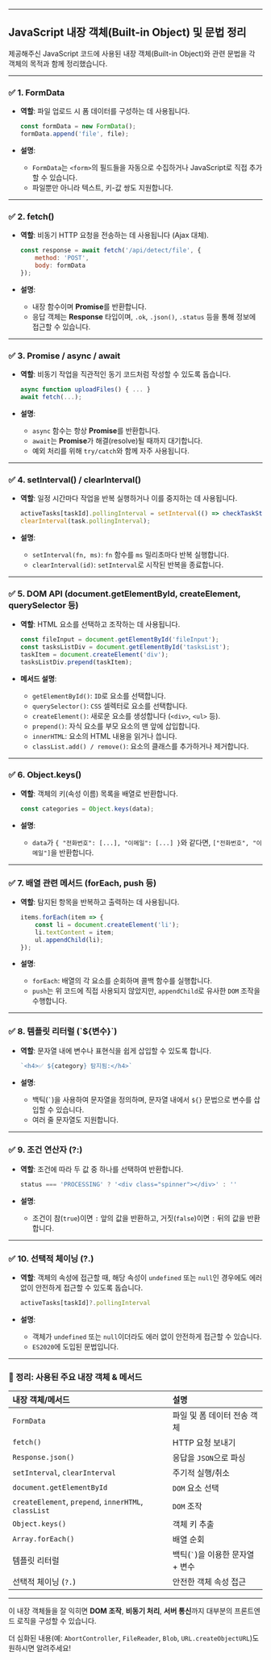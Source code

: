 
-----

## JavaScript 내장 객체(Built-in Object) 및 문법 정리

제공해주신 JavaScript 코드에 사용된 내장 객체(Built-in Object)와 관련 문법을 각 객체의 목적과 함께 정리했습니다.

-----

### ✅ 1. **FormData**

* **역할**: 파일 업로드 시 폼 데이터를 구성하는 데 사용됩니다.

  ```javascript
  const formData = new FormData();
  formData.append('file', file);
  ```

* **설명**:

    * `FormData`는 `<form>`의 필드들을 자동으로 수집하거나 JavaScript로 직접 추가할 수 있습니다.
    * 파일뿐만 아니라 텍스트, 키-값 쌍도 지원합니다.

-----

### ✅ 2. **fetch()**

* **역할**: 비동기 HTTP 요청을 전송하는 데 사용됩니다 (Ajax 대체).

  ```javascript
  const response = await fetch('/api/detect/file', {
      method: 'POST',
      body: formData
  });
  ```

* **설명**:

    * 내장 함수이며 **Promise**를 반환합니다.
    * 응답 객체는 **Response** 타입이며, `.ok`, `.json()`, `.status` 등을 통해 정보에 접근할 수 있습니다.

-----

### ✅ 3. **Promise / async / await**

* **역할**: 비동기 작업을 직관적인 동기 코드처럼 작성할 수 있도록 돕습니다.

  ```javascript
  async function uploadFiles() { ... }
  await fetch(...);
  ```

* **설명**:

    * `async` 함수는 항상 **Promise**를 반환합니다.
    * `await`는 **Promise**가 해결(resolve)될 때까지 대기합니다.
    * 예외 처리를 위해 `try/catch`와 함께 자주 사용됩니다.

-----

### ✅ 4. **setInterval() / clearInterval()**

* **역할**: 일정 시간마다 작업을 반복 실행하거나 이를 중지하는 데 사용됩니다.

  ```javascript
  activeTasks[taskId].pollingInterval = setInterval(() => checkTaskStatus(taskId), pollingIntervalTime);
  clearInterval(task.pollingInterval);
  ```

* **설명**:

    * `setInterval(fn, ms)`: `fn` 함수를 `ms` 밀리초마다 반복 실행합니다.
    * `clearInterval(id)`: `setInterval`로 시작된 반복을 종료합니다.

-----

### ✅ 5. **DOM API (document.getElementById, createElement, querySelector 등)**

* **역할**: HTML 요소를 선택하고 조작하는 데 사용됩니다.

  ```javascript
  const fileInput = document.getElementById('fileInput');
  const tasksListDiv = document.getElementById('tasksList');
  taskItem = document.createElement('div');
  tasksListDiv.prepend(taskItem);
  ```

* **메서드 설명**:

    * `getElementById()`: `ID`로 요소를 선택합니다.
    * `querySelector()`: `CSS` 셀렉터로 요소를 선택합니다.
    * `createElement()`: 새로운 요소를 생성합니다 (`<div>`, `<ul>` 등).
    * `prepend()`: 자식 요소를 부모 요소의 맨 앞에 삽입합니다.
    * `innerHTML`: 요소의 HTML 내용을 읽거나 씁니다.
    * `classList.add() / remove()`: 요소의 클래스를 추가하거나 제거합니다.

-----

### ✅ 6. **Object.keys()**

* **역할**: 객체의 키(속성 이름) 목록을 배열로 반환합니다.

  ```javascript
  const categories = Object.keys(data);
  ```

* **설명**:

    * `data`가 `{ "전화번호": [...], "이메일": [...] }`와 같다면, `["전화번호", "이메일"]`을 반환합니다.

-----

### ✅ 7. **배열 관련 메서드 (forEach, push 등)**

* **역할**: 탐지된 항목을 반복하고 출력하는 데 사용됩니다.

  ```javascript
  items.forEach(item => {
      const li = document.createElement('li');
      li.textContent = item;
      ul.appendChild(li);
  });
  ```

* **설명**:

    * `forEach`: 배열의 각 요소를 순회하며 콜백 함수를 실행합니다.
    * `push`는 위 코드에 직접 사용되지 않았지만, `appendChild`로 유사한 `DOM` 조작을 수행합니다.

-----

### ✅ 8. **템플릿 리터럴 (\`${변수}\`)**

* **역할**: 문자열 내에 변수나 표현식을 쉽게 삽입할 수 있도록 합니다.

  ```javascript
  `<h4>✅ ${category} 탐지됨:</h4>`
  ```

* **설명**:

    * 백틱(`` ` ``)을 사용하여 문자열을 정의하며, 문자열 내에서 `${}` 문법으로 변수를 삽입할 수 있습니다.
    * 여러 줄 문자열도 지원합니다.

-----

### ✅ 9. **조건 연산자 (?:)**

* **역할**: 조건에 따라 두 값 중 하나를 선택하여 반환합니다.

  ```javascript
  status === 'PROCESSING' ? '<div class="spinner"></div>' : ''
  ```

* **설명**:

    * 조건이 참(`true`)이면 `:` 앞의 값을 반환하고, 거짓(`false`)이면 `:` 뒤의 값을 반환합니다.

-----

### ✅ 10. **선택적 체이닝 (?.)**

* **역할**: 객체의 속성에 접근할 때, 해당 속성이 `undefined` 또는 `null`인 경우에도 에러 없이 안전하게 접근할 수 있도록 돕습니다.

  ```javascript
  activeTasks[taskId]?.pollingInterval
  ```

* **설명**:

    * 객체가 `undefined` 또는 `null`이더라도 에러 없이 안전하게 접근할 수 있습니다.
    * `ES2020`에 도입된 문법입니다.

-----

### 🧾 정리: 사용된 주요 내장 객체 & 메서드

| 내장 객체/메서드              | 설명                       |
| :-------------------------- | :------------------------- |
| `FormData`                  | 파일 및 폼 데이터 전송 객체  |
| `fetch()`                   | HTTP 요청 보내기           |
| `Response.json()`           | 응답을 `JSON`으로 파싱       |
| `setInterval`, `clearInterval` | 주기적 실행/취소             |
| `document.getElementById`   | `DOM` 요소 선택            |
| `createElement`, `prepend`, `innerHTML`, `classList` | `DOM` 조작                 |
| `Object.keys()`             | 객체 키 추출               |
| `Array.forEach()`           | 배열 순회                  |
| 템플릿 리터럴                 | 백틱(`` ` ``)을 이용한 문자열 + 변수 |
| 선택적 체이닝 (`?.`)        | 안전한 객체 속성 접근        |

-----

이 내장 객체들을 잘 익히면 **DOM 조작**, **비동기 처리**, **서버 통신**까지 대부분의 프론트엔드 로직을 구성할 수 있습니다.

더 심화된 내용(예: `AbortController`, `FileReader`, `Blob`, `URL.createObjectURL`)도 원하시면 알려주세요\!